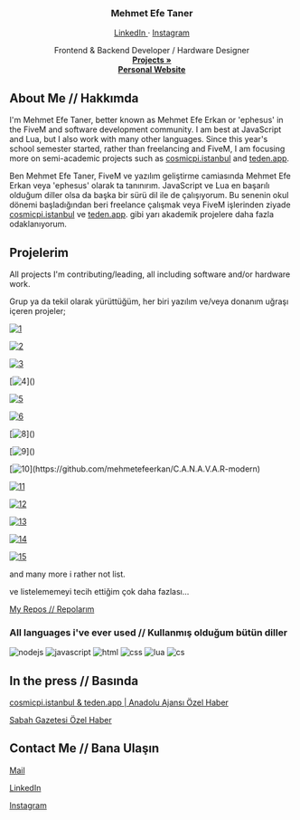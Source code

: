 <div id="top"></div>

<!-- PROJECT LOGO -->
<br />
<div align="center">

  <h3 align="center">Mehmet Efe Taner</h3>

  <a href="https://linkedin.com/in/mesq">
    LinkedIn
  </a>
  ·
  <a href="https://instagram.com/mehmeteferkan">
    Instagram
  </a>

  <p align="center">
    Frontend & Backend Developer / Hardware Designer
    <br />
    <a href="#projects"><strong>Projects »</strong></a>
    <br />
    <a href="https://mehmetefeerkan.github.io/"><strong>Personal Website</strong></a>
  </p>
</div>

<!-- TABLE OF CONTENTS -->

<!-- ABOUT THE PROJECT -->
## About Me // Hakkımda

I'm Mehmet Efe Taner, better known as Mehmet Efe Erkan or 'ephesus' in the FiveM and software development community. I am best at JavaScript and Lua, but I also work with many other languages. Since this year's school semester started, rather than freelancing and FiveM, I am focusing more on semi-academic projects such as [cosmicpi.istanbul](https://cosmicpi.istanbul/) and [teden.app](https://teden.app/).

<div id="projects"></div>

Ben Mehmet Efe Taner, FiveM ve yazılım geliştirme camiasında Mehmet Efe Erkan veya 'ephesus' olarak ta tanınırım. JavaScript ve Lua en başarılı olduğum diller olsa da başka bir sürü dil ile de çalışıyorum. Bu senenin okul dönemi başladığından beri freelance çalışmak veya FiveM işlerinden ziyade [cosmicpi.istanbul](https://cosmicpi.istanbul/) ve [teden.app](https://teden.app/). gibi yarı akademik projelere daha fazla odaklanıyorum.


## Projelerim
All projects I'm contributing/leading, all including software and/or hardware work.

Grup ya da tekil olarak yürüttüğüm, her biri yazılım ve/veya donanım uğraşı içeren projeler;

[![1](https://img.shields.io/badge/cosmicpi.istanbul-Inactive,_Some_Repos_Private-orange?style=flat-square&logo=appveyor&labelColor=5865F2&logo=Web&logoColor=0c1014)](https://cosmicpi.istanbul)

[![2](https://img.shields.io/badge/teden.app-Inactive,_Some_Repos_Private-orange?style=flat-square&logo=appveyor&labelColor=5865F2&logo=Web&logoColor=0c1014)](https://teden.app)

[![3](https://img.shields.io/badge/ixeq_Discord_Remote_Education_Assistive_Bot-Inactive,_All_Repos_Private-orange?style=flat-square&logo=appveyor&labelColor=5865F2&logo=Web&logoColor=0c1014)]()

[![4](https://img.shields.io/badge/Şiirbaz_(Shazam_for_Poems)-Inactive,_All_Repos_Private-orange?style=flat-square&logo=appveyor&labelColor=5865F2&logo=Web&logoColor=0c1014)]()

[![5](https://img.shields.io/badge/Hypernovus_Botnet-Decommissioned,_All_Repos_Public-red?style=flat-square&logo=appveyor&labelColor=5865F2&logo=Web&logoColor=0c1014)](https://github.com/mehmetefeerkan/hypernovus-puppet-aws)

[![6](https://img.shields.io/badge/34X10T_Botnet-STILL_Active,_All_Repos_Private-brightgreen?style=flat-square&logo=appveyor&labelColor=5865F2&logo=Web&logoColor=0c1014)]()

[![8](https://img.shields.io/badge/VTS_(Efficiency_Monitoring_System_For_Factory_Workers)-Inactive,_Abandoned-orange?style=flat-square&logo=appveyor&labelColor=5865F2&logo=Web&logoColor=0c1014)]()

[![9](https://img.shields.io/badge/F1337_(Multipeer_W/UAV_System)-Inactive,_All_Repos_Private-orange?style=flat-square&logo=appveyor&labelColor=5865F2&logo=Web&logoColor=0c1014)]()

[![10](https://img.shields.io/badge/C.A.N.A.V.A.R_(Cyber_ANnihilation_And_Violation_ARray)-Inactive,_All_Repos_Private-orange?style=flat-square&logo=appveyor&labelColor=5865F2&logo=Web&logoColor=0c1014)](https://github.com/mehmetefeerkan/C.A.N.A.V.A.R-modern)

[![11](https://img.shields.io/badge/buradayim.io-Active,_All_Repos_Private-brightgreen?style=flat-square&logo=appveyor&labelColor=5865F2&logo=Web&logoColor=0c1014)]()

[![12](https://img.shields.io/badge/efficienza-Active,_All_Repos_Public-brightgreen?style=flat-square&logo=appveyor&labelColor=5865F2&logo=Web&logoColor=0c1014)](https://github.com/mehmetefeerkan/efficienza)

[![13](https://img.shields.io/badge/VogCAN-Active,_All_Repos_Private-brightgreen?style=flat-square&logo=appveyor&labelColor=5865F2&logo=Web&logoColor=0c1014)]()

[![14](https://img.shields.io/badge/QuiaNotitia-Active,_All_Repos_Private-brightgreen?style=flat-square&logo=appveyor&labelColor=5865F2&logo=Web&logoColor=0c1014)]()

[![15](https://img.shields.io/badge/Coinseye-Inactive,_All_Repos_Public-orange?style=flat-square&logo=appveyor&labelColor=5865F2&logo=Web&logoColor=0c1014)](https://github.com/mehmetefeerkan/coinseye)

and many more i rather not list.

ve listelememeyi tecih ettiğim çok daha fazlası...

[My Repos // Repolarım](https://github.com/mehmetefeerkan?tab=repositories)


### All languages i've ever used // Kullanmış olduğum bütün diller

![nodejs](https://img.shields.io/badge/Node.JS-★★★★★-99d1ce?labelColor=4EAA25&logo=Node.JS&style=for-the-badge&logoColor=white)
![javascript](https://img.shields.io/badge/javascript-★★★★☆-99d1ce?labelColor=F7DF1E&logo=JavaScript&style=for-the-badge&logoColor=0c1014)
![html](https://img.shields.io/badge/html-★★★☆☆-99d1ce?labelColor=E34F26&logo=HTML5&style=for-the-badge&logoColor=0c1014)
![css](https://img.shields.io/badge/css-★★☆☆☆-99d1ce?labelColor=ab34eb&logo=CSS3&style=for-the-badge&logoColor=0c1014)
![lua](https://img.shields.io/badge/lua-★★★★★-99d1ce?labelColor=1572B6&logo=LUA&style=for-the-badge&logoColor=0c1014)
![cs](https://img.shields.io/badge/CSharp-★★☆☆☆-99d1ce?labelColor=1572B6&logo=Csharp&style=for-the-badge&logoColor=0c1014)


## In the press // Basında 
[cosmicpi.istanbul & teden.app | Anadolu Ajansı Özel Haber](https://www.aa.com.tr/tr/teknofest/cernin-cihazini-yerlilestiren-lise-ogrencisi-calismasini-teknofestte-sergiliyor/2373718)

[Sabah Gazetesi Özel Haber](https://www.sabah.com.tr/yasam/genc-mucitler-gelecegin-teknolojisini-insa-ediyor-5678898)


## Contact Me // Bana Ulaşın

[Mail](mailto:mehmetefe@prodigygaming.network)

[LinkedIn](https://linkedin.com/in/mesq)

[Instagram](https://instagram.com/mehmeteferkan)




